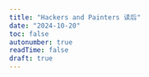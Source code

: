 ```yaml
---
title: "Hackers and Painters 读后"
date: "2024-10-20"
toc: false
autonumber: true
readTime: false
draft: true
---
```



